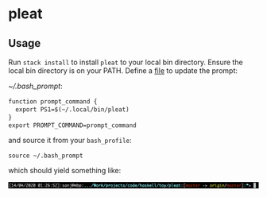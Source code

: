 # pleat

## Usage

Run `stack install` to install `pleat` to your local bin directory. Ensure the local bin directory is on your PATH.
Define a [file](https://stackoverflow.com/questions/3058325/what-is-the-difference-between-ps1-and-prompt-command) to update the prompt:

_~/.bash_prompt_: 

```
function prompt_command {
  export PS1=$(~/.local/bin/pleat)
}
export PROMPT_COMMAND=prompt_command
```

and source it from your `bash_profile`:

```
source ~/.bash_prompt
```

which should yield something like:

![Pleat](pleat.png)
